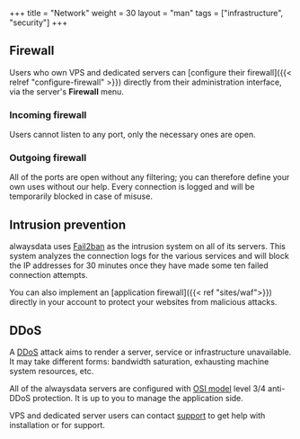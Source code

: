 +++
title = "Network"
weight = 30
layout = "man"
tags = ["infrastructure", "security"]
+++

## Firewall

Users who own VPS and dedicated servers can [configure their firewall]({{< relref "configure-firewall" >}}) directly from their administration interface, via the server's **Firewall** menu.

### Incoming firewall

Users cannot listen to any port, only the necessary ones are open.

### Outgoing firewall

All of the ports are open without any filtering; you can therefore define your own uses without our help. Every connection is logged and will be temporarily blocked in case of misuse.

## Intrusion prevention

alwaysdata uses [Fail2ban](http://www.fail2ban.org/) as the intrusion system on all of its servers. This system analyzes the connection logs for the various services and will block the IP addresses for 30 minutes once they have made some ten failed connection attempts.

You can also implement an [application firewall]({{< ref "sites/waf">}}) directly in your account to protect your websites from malicious attacks.

## DDoS

A [DDoS](https://en.wikipedia.org/wiki/Denial-of-service_attack) attack aims to render a server, service or infrastructure unavailable. It may take different forms: bandwidth saturation, exhausting machine system resources, etc.

All of the alwaysdata servers are configured with [OSI model](https://en.wikipedia.org/wiki/OSI_model) level 3/4 anti-DDoS protection. It is up to you to manage the application side.

VPS and dedicated server users can contact [support](https://admin.alwaysdata.com/support/add/) to get help with installation or for support.
